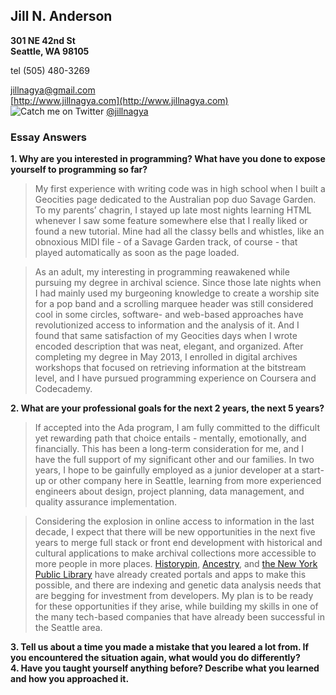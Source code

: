 ## Jill N. Anderson  
**301 NE 42nd St**  
**Seattle, WA 98105**    

tel (505) 480-3269  
  
[jillnagya@gmail.com](mailto:jillnagya@gmail.com)  
[http://www.jillnagya.com](http://www.jillnagya.com)  
![Catch me on Twitter](https://cloud.githubusercontent.com/assets/11022232/10562119/9277050e-74ff-11e5-920d-44b471d2b249.png) [@jillnagya](https://twitter.com/jillnagya)  


    
### Essay Answers

**1. Why are you interested in programming? What have you done to expose yourself to programming so far?**  
>My first experience with writing code was in high school when I built a Geocities page dedicated to the Australian pop duo Savage Garden. To my parents’ chagrin, I stayed up late most nights learning HTML whenever I saw some feature somewhere else that I really liked or found a new tutorial. Mine had all the classy bells and whistles, like an obnoxious MIDI file - of a Savage Garden track, of course - that played automatically as soon as the page loaded.  

>As an adult, my interesting in programming reawakened while pursuing my degree in archival science. Since those late nights when I had mainly used my burgeoning knowledge to create a worship site for a pop band and a scrolling marquee header was still considered cool in some circles, software- and web-based approaches have revolutionized access to information and the analysis of it. And I found that same satisfaction of my Geocities days when I wrote encoded description that was neat, elegant, and organized. After completing my degree in May 2013, I enrolled in digital archives workshops that focused on retrieving information at the bitstream level, and I have pursued programming experience on Coursera and Codecademy.  

**2. What are your professional goals for the next 2 years, the next 5 years?**  
>If accepted into the Ada program, I am fully committed to the difficult yet rewarding path that choice entails - mentally, emotionally, and financially. This has been a long-term consideration for me, and I have the full support of my significant other and our families. In two years, I hope to be gainfully employed as a junior developer at a start-up or other company here in Seattle, learning from more experienced engineers about design, project planning, data management, and quality assurance implementation.  

>Considering the explosion in online access to information in the last decade, I expect that there will be new opportunities in the next five years to merge full stack or front end development with historical and cultural applications to make archival collections more accessible to more people in more places. [Historypin](http://www.historypin.org), [Ancestry](http://www.ancestry.com), and [the New York Public Library](http://www.nypl.org/collections/labs) have already created portals and apps to make this possible, and there are indexing and genetic data analysis needs that are begging for investment from developers. My plan is to be ready for these opportunities if they arise, while building my skills in one of the many tech-based companies that have already been successful in the Seattle area.  

**3. Tell us about a time you made a mistake that you leared a lot from. If you encountered the situation again, what would you do differently?**  
**4. Have you taught yourself anything before? Describe what you learned and how you approached it.**  
